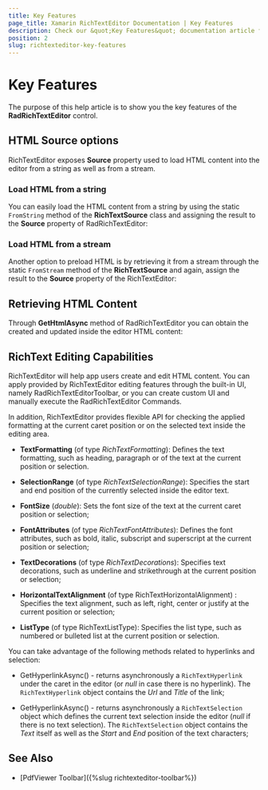 ```yaml
---
title: Key Features
page_title: Xamarin RichTextEditor Documentation | Key Features
description: Check our &quot;Key Features&quot; documentation article for Telerik RichTextEditor for Xamarin control.
position: 2
slug: richtexteditor-key-features
---
```


# Key Features

The purpose of this help article is to show you the key features of the **RadRichTextEditor** control.

## HTML Source options

RichTextEditor exposes **Source** property used to load HTML content into the editor from a string as well as from a stream. 

### Load HTML from a string

You can easily load the HTML content from a string by using the static <code>FromString</code> method of the **RichTextSource** class and assigning the result to the **Source** property of RadRichTextEditor:

<snippet id='richtexteditor-keyfeatures-fromstring' />

### Load HTML from a stream

Another option to preload HTML is by retrieving it from a stream through the static <code>FromStream</code> method of the **RichTextSource** and again,  assign the result to the **Source** property of the RichTextEditor:

<snippet id='richtexteditor-keyfeatures-fromstream' />

## Retrieving HTML Content

Through **GetHtmlAsync** method of RadRichTextEditor you can obtain the created and updated inside the editor HTML content:

<snippet id='richtexteditor-keyfeatures-gethtml' />

## RichText Editing Capabilities

RichTextEditor will help app users create and edit HTML content. You can apply provided by RichTextEditor editing features through the built-in UI, namely RadRichTextEditorToolbar, or you can create custom UI and manually execute the RadRichTextEditor Commands.

In addition, RichTextEditor provides flexible API for checking the applied formatting at the current caret position or on the selected text inside the editing area.

* **TextFormatting** (of type *RichTextFormatting*): Defines the text formatting, such as heading, paragraph or of the text at the current position or selection. 

* **SelectionRange** (of type *RichTextSelectionRange*): Specifies the start and end position of the currently selected inside the editor text.

* **FontSize** (*double*): Sets the font size of the text at the current caret position or selection;

* **FontAttributes** (of type *RichTextFontAttributes*): Defines the font attributes, such as bold, italic, subscript and superscript at the current position or selection;

* **TextDecorations** (of type *RichTextDecorations*): Specifies text decorations, such as underline and strikethrough at the current position or selection;

* **HorizontalTextAlignment** (of type RichTextHorizontalAlignment) : Specifies the text alignment, such as left, right, center or justify at the current position or selection;

* **ListType** (of type RichTextListType): Specifies the list type, such as numbered or bulleted list at the current position or selection.

You can take advantage of the following methods related to hyperlinks and selection:

* GetHyperlinkAsync() - returns asynchronously a <code>RichTextHyperlink</code> under the caret in the editor (or *null* in case there is no hyperlink).  The <code>RichTextHyperlink</code> object contains the *Url* and *Title* of the link;

* GetHyperlinkAsync() - returns asynchronously a <code>RichTextSelection</code> object which defines the current text selection inside the editor (*null* if there is no text selection). The <code>RichTextSelection</code> object contains the *Text* itself as well as the *Start* and *End* position of the text characters;



## See Also

- [PdfViewer Toolbar]({%slug richtexteditor-toolbar%})
